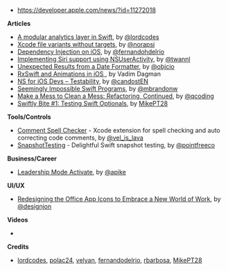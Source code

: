 - https://developer.apple.com/news/?id=11272018

**Articles**

* [A modular analytics layer in Swift](https://www.lordcodes.com/posts/a-modular-analytics-layer-in-swift), by [@lordcodes](https://twitter.com/lordcodes)
* [Xcode file variants without targets](https://medium.com/@londeix/xcode-file-variants-without-targets-9724cbabe821), by [@norapsi](https://twitter.com/norapsi)
* [Dependency Injection on iOS](https://medium.com/@fernandodelrio/dependency-injection-on-ios-part-1-4-8847f302b3d9), by [@fernandohdelrio](https://twitter.com/fernandohdelrio)
* [Implementing Siri support using NSUserActivity](https://www.avanderlee.com/swift/siri-support-nsuseractivity/), by [@twannl](https://www.twitter.com/twannl)
* [Unexpected Results from a Date Formatter](https://www.objc.io/blog/2018/12/04/unexpected-results-from-a-date-formatter/), by [@objcio](https://twitter.com/objcio)
* [RxSwift and Animations in iOS
](https://www.toptal.com/ios/rxswift-animations-ios), by Vadim Dagman
* [NS for iOS Devs – Testability](https://theswiftpost.co/testability/), by [@candostEN](https://twitter.com/candostEN)
* [Seemingly Impossible Swift Programs](https://www.fewbutripe.com/2018/12/05/seemingly-impossible.html), by [@mbrandonw](https://twitter.com/mbrandonw)
* [Make a Mess to Clean a Mess: Refactoring, Continued](https://qualitycoding.org/reactoring-small-steps-continued/), by [@qcoding](https://twitter.com/qcoding)
* [Swiftly Bite #1: Testing Swift Optionals](https://medium.com/@mpesate/swiftly-bite-1-testing-swift-optionals-f218f36970ae), by [MikePT28](https://twitter.com/mikept28)

**Tools/Controls**

* [Comment Spell Checker](https://github.com/velyan/Comment-Spell-Checker) - Xcode extension for spell checking and auto correcting code comments, by [@vel_is_lava](https://twitter.com/vel_is_lava)
* [SnapshotTesting](https://github.com/pointfreeco/swift-snapshot-testing) - Delightful Swift snapshot testing, by [@pointfreeco](https://www.twitter.com/pointfreeco)

**Business/Career**

* [Leadership Mode Activate](https://allenpike.com/2018/leadership-mode-mech/), by [@apike](http://www.twitter.com/apike/)

**UI/UX**

* [Redesigning the Office App Icons to Embrace a New World of Work](https://medium.com/microsoft-design/redesigning-the-office-app-icons-to-embrace-a-new-world-of-work-91d72608ee8f), by [@designjon](https://twitter.com/designjon)

**Videos**

* 

**Credits**

* [lordcodes](https://github.com/lordcodes), [polac24](https://github.com/polac24), [velyan](https://github.com/velyan), [fernandodelrio](https://github.com/fernandodelrio), [rbarbosa](https://github.com/rbarbosa), [MikePT28](https://github.com/MikePT28)
